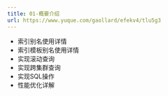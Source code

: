 ```yaml
---
title: 01-概要介绍
url: https://www.yuque.com/gaollard/efekv4/tlu5g3
---
```


- 索引别名使用详情
- 索引模板别名使用详情
- 实现滚动查询
- 实现跨集群查询
- 实现SQL操作
- 性能优化详解
